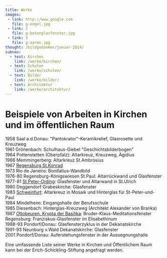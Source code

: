 ```yaml
---
title: Werke
images:
 - link: http://www.google.com
   file: g-engel.jpg
 - link: 2
   file: g-betonglasfenster.jpg
 - link: 3
   file: g-aaron.jpg
thought: /bildgedanken/januar-2014/
subnav:
  - text: Kirchen
    link: /werke/kirchen/
  - text: Schulen
    link: /werke/schulen/
  - text: Bilder
    link: /werke/bilder/
  - text: Architektur
    link: /werke/architektur/
---
```


# Beispiele von Arbeiten in Kirchen und im öffentlichen Raum
 
1958 Saal a.d.Donau: "Pantokrator"-Keramikrelief, Glasrosette und Kreuzweg  
1961 Grönenbach: Schulhaus-Giebel "Geschichtsbilderbogen"    
1964 Pottenstetten (Oberpfalz): Altarkreuz, Kreuzweg, Ägidius  
1966 Memmingerberg: Altarkreuz St.Ambrosius  
1967 [Regensburg St.Konrad](/werke/kirchen/regensburg-st-konrad/)  
1973 Rio de Janeiro: Bonifatius-Wandbild  
1976-80 Regensburg-Königswiesen St.Paul: Altarrückwand und Glasfenster  
1977-81 [St.Peter-Ording](/werke/kirchen/st-peter-ording/): Glasfenster und Altarwand in St.Ulrich  
1980 Deggendorf Grabeskirche: Glasfenster  
1983 [Schweinfurt](/werke/kirchen/schweinfurt/): Altarkreuz in Mosaik und Hinterglas für St-Peter-und-Paul  
1984 Mindelheim: Eingangshalle der Berufsschule  
1985 Diesenbach: Hinterglas-Kreuzweg (Architekt Alexander von Branka)  
1987 [Ottobeuren. Krypta der Basilika](/werke/kirchen/krypta-ott/): Bruder-Klaus-Meditationsfenster  
Regensburg: Franziskus-Glasfenster im Elisabethinum  
1988-93 Pondorf/Donau: Glasfensterzyklus in der Dekanatskirche  
1991-93 Neunburg v.Wald Dekanatskirche: Glasfenster  
2001 Pondorf/Donau: Auferstehungsfenster in der Aussegnungshalle

Eine umfassende Liste seiner Werke in Kirchen und Öffentlichem Raum kann bei der Erich-Schickling-Stiftung angefragt werden.
